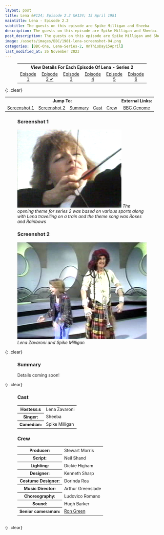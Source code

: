 ```yaml
---
layout: post
title: Lena &#124; Episode 2.2 &#124; 15 April 1981
maintitle: Lena - Episode 2.2
subtitle: The guests on this episode are Spike Milligan and Sheeba
description: The guests on this episode are Spike Milligan and Sheeba.
post_description: The guests on this episode are Spike Milligan and Sheeba.
image: /assets/images/BBC/1981-lena-screenshot-04.png
categories: [BBC-One, Lena-Series-2, OnThisDay15April]
last_modified_at: 26 November 2023
---
```


<figure class="fig3">
<table style="text-align:center;">
<tr><th colspan="6">View Details For Each Episode Of Lena - Series 2</th></tr>
<tr><td style="width:16.66%;"><a href="/1981-04-08-lena">Episode 1</a></td><td style="width:16.66%;"><a href="/1981-04-15-lena">Episode 2 &#x2714;</a></td><td style="width:16.66%;"><a href="/1981-04-22-lena">Episode 3</a></td><td style="width:16.66%;"><a href="/1981-04-29-lena">Episode 4</a></td><td style="width:16.66%;"><a href="/1981-05-06-lena">Episode 5</a></td><td style="width:16.66%;"><a href="/1981-05-13-lena">Episode 6</a></td></tr>
</table>
</figure>

{: .clear}

<table>
<tr align="center">
<th colspan="5">Jump To:</th>
<th colspan="2">External Links:</th>
</tr>
<tr align="center">
<td><a href="#screenshot-1">Screenshot 1</a></td>
<td><a href="#screenshot-2">Screenshot 2</a></td>
<td><a href="#summary">Summary</a></td>
<td><a href="#cast">Cast</a></td>
<td><a href="#crew">Crew</a></td>
<td><a class="external-link" href="https://genome.ch.bbc.co.uk/schedules/bbcone/london/1981-04-15#at-20.30">BBC Genome</a></td>
</tr>
</table>

<figure class="fig1">
<h3 id="screenshot-1">Screenshot 1</h3>
<img src="/assets/images/BBC/1981-lena-screenshot-04.png" class="full-width">
<cite>The opening theme for series 2 was based on various sports along with Lena travelling on a train and the theme song was Roses and Rainbows</cite>
</figure>

<figure class="fig2">
<h3 id="screenshot-2">Screenshot 2</h3>
<img src="/assets/images/BBC/1981-lena-screenshot-05.png" class="full-width">
<cite>Lena Zavaroni and Spike Milligan</cite>
</figure>

{: .clear}

<figure class="fig3">
<h3 id="summary">Summary</h3>
<p>Details coming soon!</p>
</figure>

{: .clear}

<figure class="fig1">
<h3 id="cast">Cast</h3>
<table>
<tr><th>Hostess:s</th><td>Lena Zavaroni</td></tr>
<tr><th>Singer:</th><td>Sheeba</td></tr>
<tr><th>Comedian:</th><td>Spike Milligan</td></tr>
</table>
</figure>

<figure class="fig2">
<h3 id="crew">Crew</h3>
<table>
<tr><th>Producer:</th><td>Stewart Morris</td></tr>
<tr><th>Script:</th><td>Neil Shand</td></tr>
<tr><th>Lighting:</th><td>Dickie Higham</td></tr>
<tr><th>Designer:</th><td>Kenneth Sharp</td></tr>
<tr><th>Costume Designer:</th><td>Dorinda Rea</td></tr>
<tr><th>Music Director:</th><td>Arthur Greenslade</td></tr>
<tr><th>Choreography:</th><td>Ludovico Romano</td></tr>
<tr><th>Sound:</th><td>Hugh Barker</td></tr>
<tr><th>Senior cameraman:</th><td><a class="external-link" href="http://www.tech-ops.co.uk/page157.html?fbclid=IwAR26gT36F2b5D687s4ABdXLCQlyWbKpTaFAkC_w0IjBKiDPq1QFfABrSWwI">Ron Green</a></td></tr>
</table>
</figure>

<br />{: .clear}


